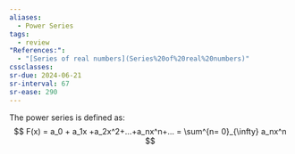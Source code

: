 ```yaml
---
aliases:
  - Power Series
tags:
  - review
"References:":
  - "[Series of real numbers](Series%20of%20real%20numbers)"
cssclasses:
sr-due: 2024-06-21
sr-interval: 67
sr-ease: 290
---
```

The power series is defined as: 
$$
F(x) = a_0 + a_1x +a_2x^2+...+a_nx^n+... = \sum^{n= 0}_{\infty} a_nx^n
$$

